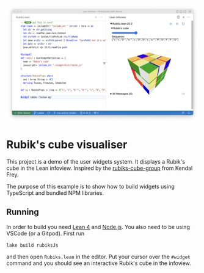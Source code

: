 ![A screenshot showing the Rubik's cube in operation.](./images/screenshot.png)

# Rubik's cube visualiser

This project is a demo of the user widgets system. It displays a Rubik's cube in the Lean infoview.
Inspired by the [rubiks-cube-group](https://github.com/kendfrey/rubiks-cube-group) from Kendal Frey.

The purpose of this example is to show how to build widgets using TypeScript and bundled NPM libraries.

## Running

In order to build you need [Lean 4](https://leanprover.github.io/lean4/doc/quickstart.html)
and [Node.js](https://nodejs.org/en/). You also need to be using VSCode (or a Gitpod). First run

```shell
lake build rubiksJs
```

and then open `Rubiks.lean` in the editor. Put your cursor over the `#widget` command and you should
see an interactive Rubik's cube in the infoview.
